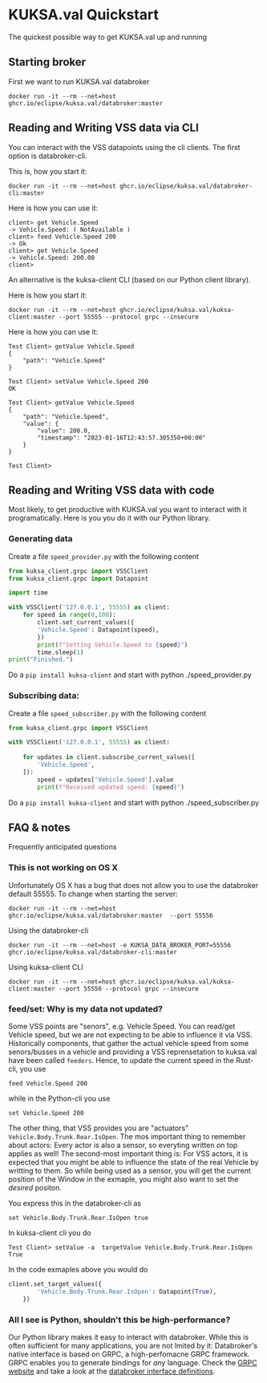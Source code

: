 # KUKSA.val Quickstart

The quickest possible way to get KUKSA.val up and running

## Starting broker
First we want to run KUKSA.val databroker

```
docker run -it --rm --net=host ghcr.io/eclipse/kuksa.val/databroker:master 
```


## Reading and Writing VSS data via CLI
You can interact with the VSS datapoints using the cli clients. The first option is databroker-cli.

This is, how you start it:

```
docker run -it --rm --net=host ghcr.io/eclipse/kuksa.val/databroker-cli:master       
```

Here is how you can use it:

```
client> get Vehicle.Speed 
-> Vehicle.Speed: ( NotAvailable )
client> feed Vehicle.Speed 200
-> Ok
client> get Vehicle.Speed 
-> Vehicle.Speed: 200.00
client> 
```

An alternative is the kuksa-client CLI (based on our Python client library).

Here is how you start it:

```
docker run -it --rm --net=host ghcr.io/eclipse/kuksa.val/kuksa-client:master --port 55555 --protocol grpc --insecure 
```

Here is how you can use it:


```
Test Client> getValue Vehicle.Speed
{
    "path": "Vehicle.Speed"
}

Test Client> setValue Vehicle.Speed 200
OK

Test Client> getValue Vehicle.Speed
{
    "path": "Vehicle.Speed",
    "value": {
        "value": 200.0,
        "timestamp": "2023-01-16T12:43:57.305350+00:00"
    }
}

Test Client> 
```

## Reading and Writing VSS data with code

Most likely, to get productive with KUKSA.val you want to interact with it programatically. Here is you you do it with our Python library.

### Generating data
Create a file `speed_provider.py` with the following content

```python
from kuksa_client.grpc import VSSClient
from kuksa_client.grpc import Datapoint

import time

with VSSClient('127.0.0.1', 55555) as client:
    for speed in range(0,100):
        client.set_current_values({
        'Vehicle.Speed': Datapoint(speed),
        })
        print(f"Setting Vehicle.Speed to {speed}")
        time.sleep(1)
print("Finished.")
```

Do a `pip install kuksa-client` and start with
python ./speed_provider.py

### Subscribing data:
Create a file `speed_subscriber.py` with the following content

```python
from kuksa_client.grpc import VSSClient

with VSSClient('127.0.0.1', 55555) as client:
    
    for updates in client.subscribe_current_values([
        'Vehicle.Speed',
    ]):
        speed = updates['Vehicle.Speed'].value
        print(f"Received updated speed: {speed}")
```

Do a `pip install kuksa-client` and start with
python ./speed_subscriber.py


## FAQ & notes
Frequently anticipated questions

### This is not working on OS X
Unfortunately OS X has a bug that does not allow you to use the databroker default 55555. To change when starting the server:

```
docker run -it --rm --net=host ghcr.io/eclipse/kuksa.val/databroker:master  --port 55556
```

Using the databroker-cli

```
docker run -it --rm --net=host -e KUKSA_DATA_BROKER_PORT=55556 ghcr.io/eclipse/kuksa.val/databroker-cli:master                   
```

Using kuksa-client CLI
```
docker run -it --rm --net=host ghcr.io/eclipse/kuksa.val/kuksa-client:master --port 55556 --protocol grpc --insecure 
```

### feed/set: Why is my data not updated?
Some VSS points are "senors", e.g. Vehicle.Speed. You can read/get Vehicle speed, but we are not expecting to be able to influence it via VSS.
Historically components, that gather the actual vehicle speed from some senors/busses in a vehicle and providing a VSS  reprensetation to kuksa.val have been called `feeders`. Hence, to update the current speed in the Rust-cli, you use

```
feed Vehicle.Speed 200
```

while in the Python-cli you use

```
set Vehicle.Speed 200
```

The other thing, that VSS provides you are "actuators" `Vehicle.Body.Trunk.Rear.IsOpen`. The mos important thing to remember about actors: Every actor is also a sensor, so everyting written on top applies as well!
The second-most important thing is: For VSS actors, it is expected that you might be able to influence the state of the real Vehicle by writting to them. So while being used as a sensor, you will get the current position of the Window in the exmaple, you might also want to set the _desired_ positon. 

You express this in the databroker-cli as

```
set Vehicle.Body.Trunk.Rear.IsOpen true
```

In kuksa-client cli you do

```
Test Client> setValue -a  targetValue Vehicle.Body.Trunk.Rear.IsOpen  True 
```

In the code exmaples above you would do 

```python
client.set_target_values({
        'Vehicle.Body.Trunk.Rear.IsOpen': Datapoint(True),
    })
```




### All I see is Python, shouldn't this be high-performance?
Our Python library makes it easy to interact with databroker. While this is often sufficient for many applications, you are not lmited by it: Databroker's native interface is based on GRPC, a high-perfomacne GRPC framework. GRPC enables you to generate bindings for _any_ language. Check the [GRPC website](https://grpc.io) and take a look at the [databroker interface definitions](https://github.com/eclipse/kuksa.val/tree/master/proto/kuksa/val/v1).

